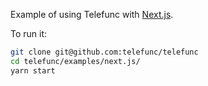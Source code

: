 Example of using Telefunc with [Next.js](https://github.com/vercel/next.js).

To run it:

```bash
git clone git@github.com:telefunc/telefunc
cd telefunc/examples/next.js/
yarn start
```
